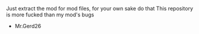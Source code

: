 Just extract the mod for mod files, for your own sake do that
This repository is more fucked than my mod's bugs

- Mr.Gerd26
